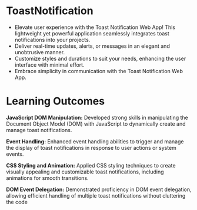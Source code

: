 # ToastNotification
* Elevate user experience with the Toast Notification Web App! This lightweight yet powerful application seamlessly integrates toast notifications into your projects.
* Deliver real-time updates, alerts, or messages in an elegant and unobtrusive manner. 
* Customize styles and durations to suit your needs, enhancing the user interface with minimal effort. 
* Embrace simplicity in communication with the Toast Notification Web App.

# Learning Outcomes

**JavaScript DOM Manipulation:**
Developed strong skills in manipulating the Document Object Model (DOM) with JavaScript to dynamically create and manage toast notifications.

**Event Handling:**
Enhanced event handling abilities to trigger and manage the display of toast notifications in response to user actions or system events.

**CSS Styling and Animation:**
Applied CSS styling techniques to create visually appealing and customizable toast notifications, including animations for smooth transitions.

**DOM Event Delegation:**
Demonstrated proficiency in DOM event delegation, allowing efficient handling of multiple toast notifications without cluttering the code
